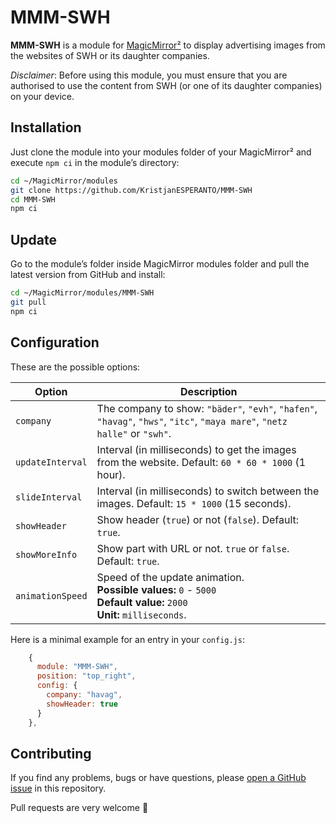 # MMM-SWH

**MMM-SWH** is a module for [MagicMirror²](https://github.com/MagicMirrorOrg/MagicMirror) to display advertising images from the websites of SWH or its daughter companies.

_Disclaimer_: Before using this module, you must ensure that you are authorised to use the content from SWH (or one of its daughter companies) on your device.

## Installation

Just clone the module into your modules folder of your MagicMirror² and execute `npm ci` in the module’s directory:

```bash
cd ~/MagicMirror/modules
git clone https://github.com/KristjanESPERANTO/MMM-SWH
cd MMM-SWH
npm ci
```

## Update

Go to the module’s folder inside MagicMirror modules folder and pull the latest version from GitHub and install:

```bash
cd ~/MagicMirror/modules/MMM-SWH
git pull
npm ci
```

## Configuration

These are the possible options:

| Option           | Description                                                                                                                   |
| ---------------- | ----------------------------------------------------------------------------------------------------------------------------- |
| `company`        | The company to show: `"bäder"`, `"evh"`, `"hafen"`, `"havag"`, `"hws"`, `"itc"`, `"maya mare"`, `"netz halle"` or `"swh"`.    |
| `updateInterval` | Interval (in milliseconds) to get the images from the website. Default: `60 * 60 * 1000` (1 hour).                            |
| `slideInterval`  | Interval (in milliseconds) to switch between the images. Default: `15 * 1000` (15 seconds).                                   |
| `showHeader`     | Show header (`true`) or not (`false`). Default: `true`.                                                                       |
| `showMoreInfo`   | Show part with URL or not. `true` or `false`. Default: `true`.                                                                |
| `animationSpeed` | Speed of the update animation.<br>**Possible values:** `0` - `5000`<br>**Default value:** `2000`<br>**Unit:** `milliseconds`. |

Here is a minimal example for an entry in your `config.js`:

```javascript
    {
      module: "MMM-SWH",
      position: "top_right",
      config: {
        company: "havag",
        showHeader: true
      }
    },
```

## Contributing

If you find any problems, bugs or have questions, please [open a GitHub issue](https://github.com/KristjanESPERANTO/MMM-SWH/issues) in this repository.

Pull requests are very welcome 🙂
